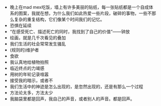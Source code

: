 - 晚上在mad mex吃饭，墙上有许多美丽的贴纸，每一张贴纸都是一个自成体系的图案，我就在想，为什么我们如此热爱一些片段，破碎的事物，一些不那么复杂的重复结构，它们像某个时间我们的记忆。
- 恐惧在延续
- “在感受死亡、描述死亡的同时，我找到了自己的价值”——钟放
- 绘画，就是几千次看见的叠加
- 我们生活的社会常常发生骚乱
- (规则的)维护者
- 食欲  
- 我认真地给植物拍照
- 临近终点的力竭感
- 用树的年轮记录喧嚣
- 接受我的暗示，或者不
- 我们生活中的神迹是怎么出现的，是忽然出现的，还是有那么一个过程
- 方法论太多，方法太少
- 我脑袋里都是回声，我自己的声音，或者别人的声音。都是回声。
